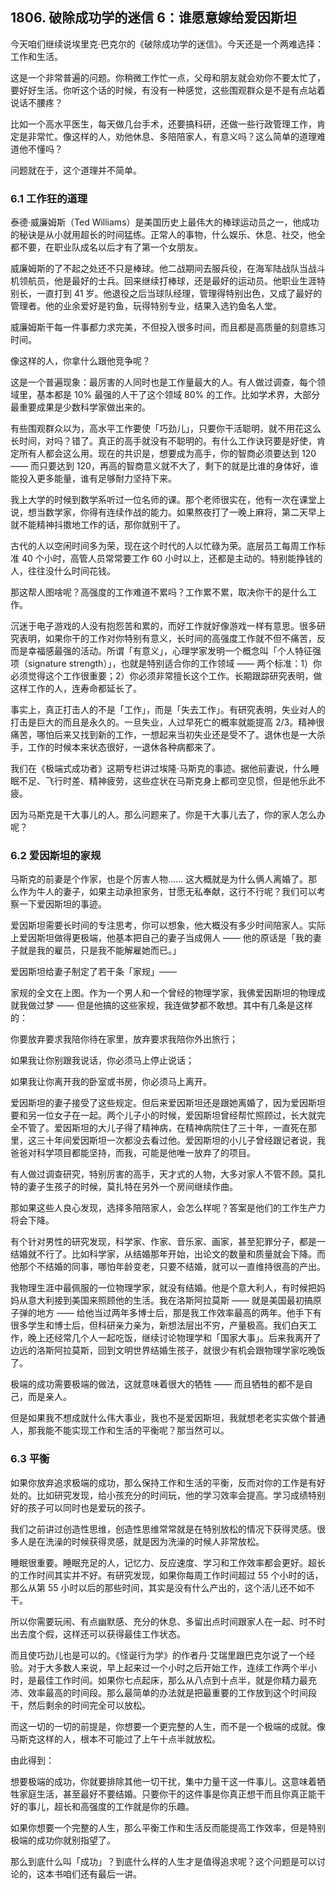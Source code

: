 ## 1806. 破除成功学的迷信 6：谁愿意嫁给爱因斯坦

今天咱们继续说埃里克·巴克尔的《破除成功学的迷信》。今天还是一个两难选择：工作和生活。

这是一个非常普遍的问题。你稍微工作忙一点，父母和朋友就会劝你不要太忙了，要好好生活。你听这个话的时候，有没有一种感觉，这些围观群众是不是有点站着说话不腰疼？

比如一个高水平医生，每天做几台手术，还要搞科研，还做一些行政管理工作，肯定是非常忙。像这样的人，劝他休息、多陪陪家人，有意义吗？这么简单的道理难道他不懂吗？

问题就在于，这个道理并不简单。

### 6.1 工作狂的道理

泰德·威廉姆斯（Ted Williams）是美国历史上最伟大的棒球运动员之一，他成功的秘诀是从小就用超长的时间猛练。正常人的事物，什么娱乐、休息、社交，他全都不要，在职业队成名以后才有了第一个女朋友。

威廉姆斯的了不起之处还不只是棒球。他二战期间去服兵役，在海军陆战队当战斗机领航员，他是最好的士兵。回来继续打棒球，还是最好的运动员。他职业生涯特别长，一直打到 41 岁。他退役之后当球队经理，管理得特别出色，又成了最好的管理者。他的业余爱好是钓鱼，玩得特别专业，结果入选钓鱼名人堂。

威廉姆斯干每一件事都力求完美，不但投入很多时间，而且都是高质量的刻意练习时间。

像这样的人，你拿什么跟他竞争呢？

这是一个普遍现象：最厉害的人同时也是工作量最大的人。有人做过调查，每个领域里，基本都是 10% 最强的人干了这个领域 80% 的工作。比如学术界，大部分最重要成果是少数科学家做出来的。

有些围观群众以为，高水平工作要使「巧劲儿」，只要你干活聪明，就不用花这么长时间，对吗？错了。真正的高手就没有不聪明的。有什么工作诀窍要是好使，肯定所有人都会这么用。现在的共识是，想要成为高手，你的智商必须要达到 120 —— 而只要达到 120，再高的智商意义就不大了，剩下的就是比谁的身体好，谁能投入更多能量，谁有足够耐力坚持下来。

我上大学的时候到数学系听过一位名师的课。那个老师很实在，他有一次在课堂上说，想当数学家，你得有连续作战的能力。如果熬夜打了一晚上麻将，第二天早上就不能精神抖擞地工作的话，那你就别干了。

古代的人以空闲时间多为荣，现在这个时代的人以忙碌为荣。底层员工每周工作标准 40 个小时，高管人员常常要工作 60 小时以上，还都是主动的。特别能挣钱的人，往往没什么时间花钱。

那这帮人图啥呢？高强度的工作难道不累吗？工作累不累，取决你干的是什么工作。

沉迷于电子游戏的人没有抱怨苦和累的，而好工作就好像游戏一样有意思。很多研究表明，如果你干的工作对你特别有意义，长时间的高强度工作就不但不痛苦，反而是幸福感最强的活动。所谓「有意义」，心理学家发明一个概念叫「个人特征强项（signature strength）」，也就是特别适合你的工作领域 —— 两个标准：1）你必须觉得这个工作很重要；2）你必须非常擅长这个工作。长期跟踪研究表明，做这样工作的人，连寿命都延长了。

事实上，真正打击人的不是「工作」，而是「失去工作」。有研究表明，失业对人的打击是巨大的而且是永久的。一旦失业，人过早死亡的概率就能提高 2/3。精神很痛苦，哪怕后来又找到新的工作，一想起来当初失业还是受不了。退休也是一大杀手，工作的时候本来状态很好，一退休各种病都来了。

我们在《极端式成功者》这期专栏讲过埃隆·马斯克的事迹。据他前妻说，什么睡眠不足、飞行时差、精神疲劳，这些症状在马斯克身上都司空见惯，但是他乐此不疲。

因为马斯克是干大事儿的人。那么问题来了。你是干大事儿去了，你的家人怎么办呢？

### 6.2 爱因斯坦的家规

马斯克的前妻是个作家，也是个厉害人物…… 这大概就是为什么俩人离婚了。那么作为牛人的妻子，如果主动承担家务，甘愿无私奉献，这行不行呢？我们可以考察一下爱因斯坦的事迹。

爱因斯坦需要长时间的专注思考，你可以想象，他大概没有多少时间陪家人。实际上爱因斯坦做得更极端，他基本把自己的妻子当成佣人 —— 他的原话是「我的妻子就是我的雇员，只是我不能解雇她而已。」

爱因斯坦给妻子制定了若干条「家规」——

家规的全文在上图。作为一个男人和一个曾经的物理学家，我佛爱因斯坦的物理成就我做过梦 —— 但是他搞的这些家规，我连做梦都不敢想。其中有几条是这样的：

你要放弃要求我陪你待在家里，放弃要求我陪你外出旅行；

如果我让你别跟我说话，你必须马上停止说话；

如果我让你离开我的卧室或书房，你必须马上离开。

爱因斯坦的妻子接受了这些规定。但后来爱因斯坦还是跟她离婚了，因为爱因斯坦要和另一位女子在一起。两个儿子小的时候，爱因斯坦曾经帮忙照顾过，长大就完全不管了。爱因斯坦的大儿子得了精神病，在精神病院住了三十年，一直死在那里，这三十年间爱因斯坦一次都没去看过他。爱因斯坦的小儿子曾经跟记者说，我爸爸对科学项目都能坚持，而我，可能是他唯一放弃了的项目。

有人做过调查研究，特别厉害的高手，天才式的人物，大多对家人不管不顾。莫扎特的妻子生孩子的时候，莫扎特在另外一个房间继续作曲。

那如果这些人良心发现，选择多陪陪家人，会怎么样呢？答案是他们的工作生产力将会下降。

有个针对男性的研究发现，科学家、作家、音乐家、画家，甚至犯罪分子，都是一结婚就不行了。比如科学家，从结婚那年开始，出论文的数量和质量就会下降。而他那个不结婚的同事，哪怕年龄变老，只要不结婚，就可以一直维持很高的产出。

我物理生涯中最佩服的一位物理学家，就没有结婚。他是个意大利人，有时候把妈妈从意大利接到美国来照顾他的生活。我在洛斯阿拉莫斯 —— 就是美国最初搞原子弹的地方 —— 给他当过两年多博士后，那是我工作效率最高的两年。他手下有很多学生和博士后，但科研亲力亲为，新想法层出不穷，产量极高。我们白天工作，晚上还经常几个人一起吃饭，继续讨论物理学和「国家大事」。后来我离开了边远的洛斯阿拉莫斯，回到文明世界结婚生孩子，就很少有机会跟物理学家吃晚饭了。

极端的成功需要极端的做法，这就意味着很大的牺牲 —— 而且牺牲的都不是自己，而是亲人。

但是如果我不想成就什么伟大事业，我也不是爱因斯坦，我就想老老实实做个普通人，那我能不能实现工作和生活的平衡呢？那当然可以。

### 6.3 平衡

如果你放弃追求极端的成功，那么保持工作和生活的平衡，反而对你的工作是有好处的。比如研究发现，给小孩充分的时间玩，他的学习效率会提高。学习成绩特别好的孩子可以同时也是爱玩的孩子。

我们之前讲过创造性思维，创造性思维常常就是在特别放松的情况下获得灵感。很多人是在洗澡的时候获得灵感，就是因为洗澡的时候人非常放松。

睡眠很重要。睡眠充足的人，记忆力、反应速度、学习和工作效率都会更好。超长的工作时间其实并不好。有研究发现，如果你每周工作时间超过 55 个小时的话，那么从第 55 小时以后的那些时间，其实是没有什么产出的，这个活儿还不如不干。

所以你需要玩闹、有点幽默感、充分的休息、多留出点时间跟家人在一起、时不时出去度个假，这样还可以获得最佳工作状态。

而且使巧劲儿也是可以的。《怪诞行为学》的作者丹·艾瑞里跟巴克尔说了一个经验。对于大多数人来说，早上起来过一个小时之后开始工作，连续工作两个半小时，是最佳工作时间。如果你七点起床，那么从八点到十点半，就是你精力最充沛、效率最高的时间段。那么最简单的办法就是把最重要的工作放到这个时间段干，然后剩余的时间完全可以放松。

而这一切的一切的前提是，你想要一个更完整的人生，而不是一个极端的成就。像马斯克这样的人，根本不可能过了上午十点半就放松。

由此得到：

想要极端的成功，你就要排除其他一切干扰，集中力量干这一件事儿。这意味着牺牲家庭生活，甚至最好不要结婚。只要你干的这件事是你真正想干而且你真正能干好的事儿，超长和高强度的工作就是你的乐趣。

如果你想要一个完整的人生，那么平衡工作和生活反而能提高工作效率，但是特别极端的成功你就别指望了。

那么到底什么叫「成功」？到底什么样的人生才是值得追求呢？这个问题是可以讨论的，这本书咱们还有最后一讲。

